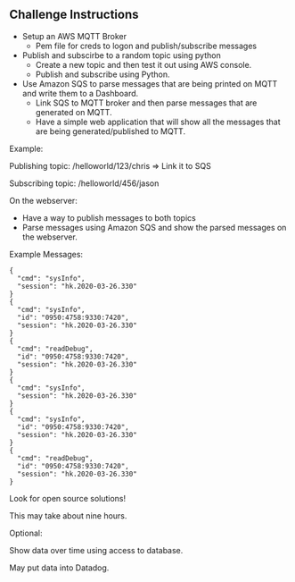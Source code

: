 ## Challenge Instructions

- Setup an AWS MQTT Broker
  - Pem file for creds to logon and publish/subscribe messages
- Publish and subscirbe to a random topic using python
  - Create a new topic and then test it out using AWS console.
  - Publish and subscribe using Python.
- Use Amazon SQS to parse messages that are being printed on MQTT and write them to a Dashboard.
  - Link SQS to MQTT broker and then parse messages that are generated on MQTT.
  - Have a simple web application that will show all the messages that are being
    generated/published to MQTT.

Example:

Publishing topic: /helloworld/123/chris => Link it to SQS

Subscribing topic: /helloworld/456/jason

On the webserver:

- Have a way to publish messages to both topics
- Parse messages using Amazon SQS and show the parsed messages on the webserver.

Example Messages:

```
{
  "cmd": "sysInfo",
  "session": "hk.2020-03-26.330"
}
{
  "cmd": "sysInfo",
  "id": "0950:4758:9330:7420",
  "session": "hk.2020-03-26.330"
}
{
  "cmd": "readDebug",
  "id": "0950:4758:9330:7420",
  "session": "hk.2020-03-26.330"
}
{
  "cmd": "sysInfo",
  "session": "hk.2020-03-26.330"
}
{
  "cmd": "sysInfo",
  "id": "0950:4758:9330:7420",
  "session": "hk.2020-03-26.330"
}
{
  "cmd": "readDebug",
  "id": "0950:4758:9330:7420",
  "session": "hk.2020-03-26.330"
}
```

Look for open source solutions!

This may take about nine hours.

Optional:

Show data over time using access to database.

May put data into Datadog.
